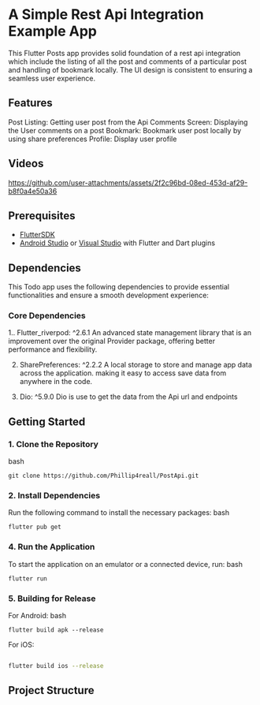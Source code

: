 # A Simple Rest Api Integration Example App


This Flutter Posts app provides solid foundation of a rest api integration which include the listing of all the post and comments of a particular post and handling of bookmark locally.
The UI design is consistent to ensuring a seamless user experience.


## Features
Post Listing: Getting user post from the Api
Comments Screen: Displaying the User comments on a post
Bookmark: Bookmark user post locally by using share preferences
Profile: Display user profile

## Videos

https://github.com/user-attachments/assets/2f2c96bd-08ed-453d-af29-b8f0a4e50a36


## Prerequisites
- [FlutterSDK](https://flutter.dev/docs/get-started/install)
- [Android Studio](https://developer.android.com/studio) or [Visual Studio](https://visualstudio.microsoft.com/) with Flutter and Dart plugins

## Dependencies
This Todo app uses the following dependencies to provide essential functionalities and ensure a smooth development experience:


### Core Dependencies

1.. Flutter_riverpod: ^2.6.1
An advanced state management library that is an improvement over the original Provider package, offering better performance and flexibility.

2. SharePreferences: ^2.2.2
A local storage to store and manage app data across the application. making it easy to access save data  from anywhere in the code.

3. Dio: ^5.9.0
   Dio is use to get the data from the Api url and endpoints

## Getting Started
### 1. Clone the Repository
bash
```Copy code
git clone https://github.com/Phillip4reall/PostApi.git
```

### 2. Install Dependencies
Run the following command to install the necessary packages:
bash
```Copy code
flutter pub get
```

### 4. Run the Application
To start the application on an emulator or a connected device, run:
bash
```Copy code
flutter run
```

### 5. Building for Release
For Android:
bash
```Copy code
flutter build apk --release
```

For iOS:
```bash

flutter build ios --release
```

## Project Structure

         







